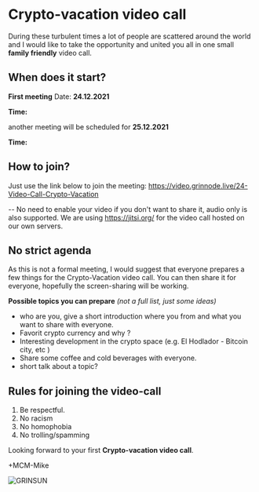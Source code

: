 ﻿# Crypto-vacation video call

During these turbulent times a lot of people are scattered around the world and I would like to take the opportunity and united you all in one small **family friendly** video call. 


## When does it start?

**First meeting** 
Date: **24.12.2021** 

**Time:** 
 
another meeting will be scheduled for **25.12.2021**

**Time:**

## How to join?
Just use the link below to join the meeting:
https://video.grinnode.live/24-Video-Call-Crypto-Vacation

--
No need to enable your video if you don't want to share it, audio only is also supported. 
We are using https://jitsi.org/ for the video call hosted on our own servers. 


## No strict agenda 
As this is not a formal meeting, I would suggest that everyone prepares a few things for the Crypto-Vacation video call. 
You can then share it for everyone, hopefully the screen-sharing will be working. 

**Possible topics you can prepare**
_(not a full list, just some ideas)_

- who are you, give a short introduction where you from and what you want to share with everyone. 
- Favorit crypto currency and why ? 
- Interesting development in the crypto space (e.g. El Hodlador - Bitcoin city, etc )
- Share some coffee and cold beverages with everyone. 
- short talk about a topic? 


## Rules for joining the video-call 

1. Be respectful.
2. No racism
3. No homophobia
4. No trolling/spamming 

Looking forward to your first **Crypto-vacation video call**.

+MCM-Mike


![GRINSUN](https://cdn.substack.com/image/fetch/w_1100,c_limit,f_auto,q_auto:good,fl_progressive:steep/https%3A%2F%2Fbucketeer-e05bbc84-baa3-437e-9518-adb32be77984.s3.amazonaws.com%2Fpublic%2Fimages%2Fc8b37f96-1a8b-4f7e-9557-bfcab7f2a94a_1200x1200.jpeg)

